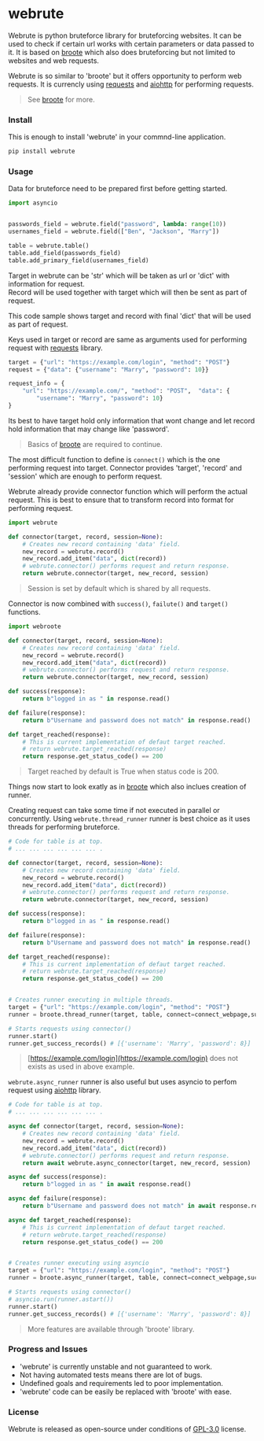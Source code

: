 # webrute
Webrute is python bruteforce library for bruteforcing websites. It can 
be used to check if certain url works with certain parameters or data
passed to it. It is based on 
[broote](https://github.com/sekgobela-kevin/broote) which also does
bruteforcing but not limited to websites and web requests.

Webrute is so similar to 'broote' but it offers opportunity to perform
web requests. It is currencly using 
[requests](https://requests.readthedocs.io/projects/requests-html/en/latest/)
and [aiohttp](https://docs.aiohttp.org/en/stable/client_quickstart.html)
for performing requests.

> See [broote](https://github.com/sekgobela-kevin/broote) for more.

### Install
This is enough to install 'webrute' in your commnd-line application.
```bash
pip install webrute
```

### Usage
Data for bruteforce need to be prepared first before getting started.
```python
import asyncio


passwords_field = webrute.field("password", lambda: range(10))
usernames_field = webrute.field(["Ben", "Jackson", "Marry"])

table = webrute.table()
table.add_field(passwords_field)
table.add_primary_field(usernames_field)
```

Target in webrute can be 'str' which will be taken as url or 'dict' with 
information for request.  
Record will be used together with target which will then be sent as part
of request.

This code sample shows target and record with final 'dict' that will be 
used as part of request.  

Keys used in target or record are same as arguments used for performing request with
[requests](https://requests.readthedocs.io/projects/requests-html/en/latest/)
library.

```python
target = {"url": "https://example.com/login", "method": "POST"}
request = {"data": {"username": "Marry", "password": 10}}

request_info = {
    "url": "https://example.com/", "method": "POST",  "data": {
        "username": "Marry", "password": 10}
}
```

Its best to have target hold only information that wont change and let record
hold information that may change like 'password'.  

> Basics of [broote](https://github.com/sekgobela-kevin/broote) are 
required to continue.


The most difficult function to define is `connect()` which is 
the one performing request into target. Connector provides 'target',
'record' and 'session' which are enough to perform request.

Webrute already provide connector function which will perform the 
actual request. This is best to ensure that to transform record
into format for performing request.
```python
import webrute

def connector(target, record, session=None):
    # Creates new record containing 'data' field.
    new_record = webrute.record()
    new_record.add_item("data", dict(record))
    # webrute.connector() performs request and return response.
    return webrute.connector(target, new_record, session)
```
> Session is set by default which is shared by all requests.  

Connector is now combined with `success()`, `failute()` and `target()` 
functions.
```python
import webroote

def connector(target, record, session=None):
    # Creates new record containing 'data' field.
    new_record = webrute.record()
    new_record.add_item("data", dict(record))
    # webrute.connector() performs request and return response.
    return webrute.connector(target, new_record, session)

def success(response):
    return b"logged in as " in response.read()

def failure(response):
    return b"Username and password does not match" in response.read()

def target_reached(response):
    # This is current implementation of defaut target reached.
    # return webrute.target_reached(response)
    return response.get_status_code() == 200
```

> Target reached by default is True when status code is 200.

Things now start to look exatly as in
[broote](https://github.com/sekgobela-kevin/broote) which also inclues 
creation of runner.  

Creating request can take some time if not executed in parallel or 
concurrently. Using `webrute.thread_runner` runner is best choice as it uses
threads for performing bruteforce.
```python
# Code for table is at top.
# ... ... ... ... ... ... .

def connector(target, record, session=None):
    # Creates new record containing 'data' field.
    new_record = webrute.record()
    new_record.add_item("data", dict(record))
    # webrute.connector() performs request and return response.
    return webrute.connector(target, new_record, session)

def success(response):
    return b"logged in as " in response.read()

def failure(response):
    return b"Username and password does not match" in response.read()

def target_reached(response):
    # This is current implementation of defaut target reached.
    # return webrute.target_reached(response)
    return response.get_status_code() == 200


# Creates runner executing in multiple threads.
target = {"url": "https://example.com/login", "method": "POST"}
runner = broote.thread_runner(target, table, connect=connect_webpage,success=success, failure=failure, target_reached=target_reached)

# Starts requests using connector()
runner.start()
runner.get_success_records() # [{'username': 'Marry', 'password': 8}]
```
> [https://example.com/login](https://example.com/login) does not exists as used in above example.


`webrute.async_runner` runner is also useful but uses asyncio to perfom
request using 
[aiohttp](https://docs.aiohttp.org/en/stable/client_quickstart.html)
library.
```python
# Code for table is at top.
# ... ... ... ... ... ... .

async def connector(target, record, session=None):
    # Creates new record containing 'data' field.
    new_record = webrute.record()
    new_record.add_item("data", dict(record))
    # webrute.connector() performs request and return response.
    return await webrute.async_connector(target, new_record, session)

async def success(response):
    return b"logged in as " in await response.read()

async def failure(response):
    return b"Username and password does not match" in await response.read()

async def target_reached(response):
    # This is current implementation of defaut target reached.
    # return webrute.target_reached(response)
    return response.get_status_code() == 200


# Creates runner executing using asyncio
target = {"url": "https://example.com/login", "method": "POST"}
runner = broote.async_runner(target, table, connect=connect_webpage,success=success, failure=failure, target_reached=target_reached)

# Starts requests using connector()
# asyncio.run(runner.astart())
runner.start()
runner.get_success_records() # [{'username': 'Marry', 'password': 8}]
```

> More features are available through 'broote' library.


### Progress and Issues
- 'webrute' is currently unstable and not guaranteed to work.
- Not having automated tests means there are lot of bugs.
- Undefined goals and requirements led to poor implementation.
- 'webrute' code can be easily be replaced with 'broote' with ease.


### License
Webrute is released as open-source under conditions of 
[GPL-3.0](https://github.com/sekgobela-kevin/webrute/blob/main/LICENSE)
license.